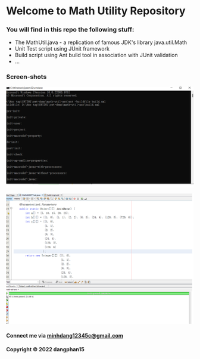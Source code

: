 # Welcome to Math Utility Repository

### You will find in this repo the following stuff:

* The MathUtil.java - a replication of famous JDK's library java.util.Math
* Unit Test script using JUnit framework
* Build script using Ant build tool in association with JUnit validation
* ...

### Screen-shots

![build-process-with-ant](https://github.com/dangphan15/math-util-ant/blob/main/screenshot/build-process-with-ant.png)

![ddt-source-code-junit](https://github.com/dangphan15/math-util-ant/blob/main/screenshot/ddt-source-code-junit.png)

#### Connect me via minhdang12345c@gmail.com

#### Copyright &#169; 2022 dangphan15